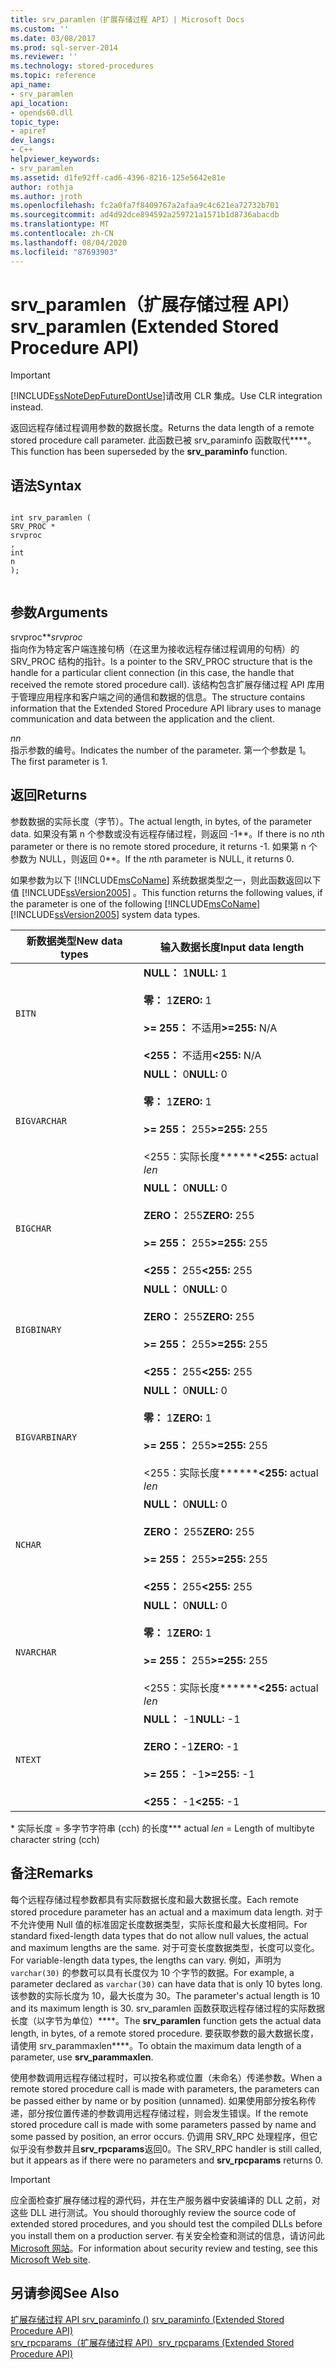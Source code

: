 ```yaml
---
title: srv_paramlen（扩展存储过程 API）| Microsoft Docs
ms.custom: ''
ms.date: 03/08/2017
ms.prod: sql-server-2014
ms.reviewer: ''
ms.technology: stored-procedures
ms.topic: reference
api_name:
- srv_paramlen
api_location:
- opends60.dll
topic_type:
- apiref
dev_langs:
- C++
helpviewer_keywords:
- srv_paramlen
ms.assetid: d1fe92ff-cad6-4396-8216-125e5642e81e
author: rothja
ms.author: jroth
ms.openlocfilehash: fc2a0fa7f8409767a2afaa9c4c621ea72732b701
ms.sourcegitcommit: ad4d92dce894592a259721a1571b1d8736abacdb
ms.translationtype: MT
ms.contentlocale: zh-CN
ms.lasthandoff: 08/04/2020
ms.locfileid: "87693903"
---
```

# <a name="srv_paramlen-extended-stored-procedure-api"></a><span data-ttu-id="51fa3-102">srv_paramlen（扩展存储过程 API）</span><span class="sxs-lookup"><span data-stu-id="51fa3-102">srv_paramlen (Extended Stored Procedure API)</span></span>
    
> [!IMPORTANT]  
>  [!INCLUDE[ssNoteDepFutureDontUse](../../includes/ssnotedepfuturedontuse-md.md)]<span data-ttu-id="51fa3-103">请改用 CLR 集成。</span><span class="sxs-lookup"><span data-stu-id="51fa3-103">Use CLR integration instead.</span></span>  
  
 <span data-ttu-id="51fa3-104">返回远程存储过程调用参数的数据长度。</span><span class="sxs-lookup"><span data-stu-id="51fa3-104">Returns the data length of a remote stored procedure call parameter.</span></span> <span data-ttu-id="51fa3-105">此函数已被 srv_paraminfo 函数取代\*\*\*\*。</span><span class="sxs-lookup"><span data-stu-id="51fa3-105">This function has been superseded by the **srv_paraminfo** function.</span></span>  
  
## <a name="syntax"></a><span data-ttu-id="51fa3-106">语法</span><span class="sxs-lookup"><span data-stu-id="51fa3-106">Syntax</span></span>  
  
```  
  
int srv_paramlen (  
SRV_PROC *  
srvproc  
,  
int  
n   
);  
  
```  
  
## <a name="arguments"></a><span data-ttu-id="51fa3-107">参数</span><span class="sxs-lookup"><span data-stu-id="51fa3-107">Arguments</span></span>  
 <span data-ttu-id="51fa3-108">srvproc\*\*</span><span class="sxs-lookup"><span data-stu-id="51fa3-108">*srvproc*</span></span>  
 <span data-ttu-id="51fa3-109">指向作为特定客户端连接句柄（在这里为接收远程存储过程调用的句柄）的 SRV_PROC 结构的指针。</span><span class="sxs-lookup"><span data-stu-id="51fa3-109">Is a pointer to the SRV_PROC structure that is the handle for a particular client connection (in this case, the handle that received the remote stored procedure call).</span></span> <span data-ttu-id="51fa3-110">该结构包含扩展存储过程 API 库用于管理应用程序和客户端之间的通信和数据的信息。</span><span class="sxs-lookup"><span data-stu-id="51fa3-110">The structure contains information that the Extended Stored Procedure API library uses to manage communication and data between the application and the client.</span></span>  
  
 <span data-ttu-id="51fa3-111">*n*</span><span class="sxs-lookup"><span data-stu-id="51fa3-111">*n*</span></span>  
 <span data-ttu-id="51fa3-112">指示参数的编号。</span><span class="sxs-lookup"><span data-stu-id="51fa3-112">Indicates the number of the parameter.</span></span> <span data-ttu-id="51fa3-113">第一个参数是 1。</span><span class="sxs-lookup"><span data-stu-id="51fa3-113">The first parameter is 1.</span></span>  
  
## <a name="returns"></a><span data-ttu-id="51fa3-114">返回</span><span class="sxs-lookup"><span data-stu-id="51fa3-114">Returns</span></span>  
 <span data-ttu-id="51fa3-115">参数数据的实际长度（字节）。</span><span class="sxs-lookup"><span data-stu-id="51fa3-115">The actual length, in bytes, of the parameter data.</span></span> <span data-ttu-id="51fa3-116">如果没有第 n 个参数或没有远程存储过程，则返回 -1\*\*。</span><span class="sxs-lookup"><span data-stu-id="51fa3-116">If there is no *n*th parameter or there is no remote stored procedure, it returns -1.</span></span> <span data-ttu-id="51fa3-117">如果第 n 个参数为 NULL，则返回 0\*\*。</span><span class="sxs-lookup"><span data-stu-id="51fa3-117">If the *n*th parameter is NULL, it returns 0.</span></span>  
  
 <span data-ttu-id="51fa3-118">如果参数为以下 [!INCLUDE[msCoName](../../includes/msconame-md.md)] 系统数据类型之一，则此函数返回以下值 [!INCLUDE[ssVersion2005](../../includes/ssversion2005-md.md)] 。</span><span class="sxs-lookup"><span data-stu-id="51fa3-118">This function returns the following values, if the parameter is one of the following [!INCLUDE[msCoName](../../includes/msconame-md.md)] [!INCLUDE[ssVersion2005](../../includes/ssversion2005-md.md)] system data types.</span></span>  
  
|<span data-ttu-id="51fa3-119">新数据类型</span><span class="sxs-lookup"><span data-stu-id="51fa3-119">New data types</span></span>|<span data-ttu-id="51fa3-120">输入数据长度</span><span class="sxs-lookup"><span data-stu-id="51fa3-120">Input data length</span></span>|  
|--------------------|-----------------------|  
|`BITN`|<span data-ttu-id="51fa3-121">**NULL：** 1</span><span class="sxs-lookup"><span data-stu-id="51fa3-121">**NULL:** 1</span></span><br /><br /> <span data-ttu-id="51fa3-122">**零：** 1</span><span class="sxs-lookup"><span data-stu-id="51fa3-122">**ZERO:** 1</span></span><br /><br /> <span data-ttu-id="51fa3-123">**>= 255：** 不适用</span><span class="sxs-lookup"><span data-stu-id="51fa3-123">**>=255:** N/A</span></span><br /><br /> <span data-ttu-id="51fa3-124">**<255：** 不适用</span><span class="sxs-lookup"><span data-stu-id="51fa3-124">**<255:** N/A</span></span>|  
|`BIGVARCHAR`|<span data-ttu-id="51fa3-125">**NULL：** 0</span><span class="sxs-lookup"><span data-stu-id="51fa3-125">**NULL:** 0</span></span><br /><br /> <span data-ttu-id="51fa3-126">**零：** 1</span><span class="sxs-lookup"><span data-stu-id="51fa3-126">**ZERO:** 1</span></span><br /><br /> <span data-ttu-id="51fa3-127">**>= 255：** 255</span><span class="sxs-lookup"><span data-stu-id="51fa3-127">**>=255:** 255</span></span><br /><br /> <span data-ttu-id="51fa3-128"><255：实际长度\*\*\*\*\*\*</span><span class="sxs-lookup"><span data-stu-id="51fa3-128">**<255:** actual *len*</span></span>|  
|`BIGCHAR`|<span data-ttu-id="51fa3-129">**NULL：** 0</span><span class="sxs-lookup"><span data-stu-id="51fa3-129">**NULL:** 0</span></span><br /><br /> <span data-ttu-id="51fa3-130">**ZERO：** 255</span><span class="sxs-lookup"><span data-stu-id="51fa3-130">**ZERO:** 255</span></span><br /><br /> <span data-ttu-id="51fa3-131">**>= 255：** 255</span><span class="sxs-lookup"><span data-stu-id="51fa3-131">**>=255:** 255</span></span><br /><br /> <span data-ttu-id="51fa3-132">**<255：** 255</span><span class="sxs-lookup"><span data-stu-id="51fa3-132">**<255:** 255</span></span>|  
|`BIGBINARY`|<span data-ttu-id="51fa3-133">**NULL：** 0</span><span class="sxs-lookup"><span data-stu-id="51fa3-133">**NULL:** 0</span></span><br /><br /> <span data-ttu-id="51fa3-134">**ZERO：** 255</span><span class="sxs-lookup"><span data-stu-id="51fa3-134">**ZERO:** 255</span></span><br /><br /> <span data-ttu-id="51fa3-135">**>= 255：** 255</span><span class="sxs-lookup"><span data-stu-id="51fa3-135">**>=255:** 255</span></span><br /><br /> <span data-ttu-id="51fa3-136">**<255：** 255</span><span class="sxs-lookup"><span data-stu-id="51fa3-136">**<255:** 255</span></span>|  
|`BIGVARBINARY`|<span data-ttu-id="51fa3-137">**NULL：** 0</span><span class="sxs-lookup"><span data-stu-id="51fa3-137">**NULL:** 0</span></span><br /><br /> <span data-ttu-id="51fa3-138">**零：** 1</span><span class="sxs-lookup"><span data-stu-id="51fa3-138">**ZERO:** 1</span></span><br /><br /> <span data-ttu-id="51fa3-139">**>= 255：** 255</span><span class="sxs-lookup"><span data-stu-id="51fa3-139">**>=255:** 255</span></span><br /><br /> <span data-ttu-id="51fa3-140"><255：实际长度\*\*\*\*\*\*</span><span class="sxs-lookup"><span data-stu-id="51fa3-140">**<255:** actual *len*</span></span>|  
|`NCHAR`|<span data-ttu-id="51fa3-141">**NULL：** 0</span><span class="sxs-lookup"><span data-stu-id="51fa3-141">**NULL:** 0</span></span><br /><br /> <span data-ttu-id="51fa3-142">**ZERO：** 255</span><span class="sxs-lookup"><span data-stu-id="51fa3-142">**ZERO:** 255</span></span><br /><br /> <span data-ttu-id="51fa3-143">**>= 255：** 255</span><span class="sxs-lookup"><span data-stu-id="51fa3-143">**>=255:** 255</span></span><br /><br /> <span data-ttu-id="51fa3-144">**<255：** 255</span><span class="sxs-lookup"><span data-stu-id="51fa3-144">**<255:** 255</span></span>|  
|`NVARCHAR`|<span data-ttu-id="51fa3-145">**NULL：** 0</span><span class="sxs-lookup"><span data-stu-id="51fa3-145">**NULL:** 0</span></span><br /><br /> <span data-ttu-id="51fa3-146">**零：** 1</span><span class="sxs-lookup"><span data-stu-id="51fa3-146">**ZERO:** 1</span></span><br /><br /> <span data-ttu-id="51fa3-147">**>= 255：** 255</span><span class="sxs-lookup"><span data-stu-id="51fa3-147">**>=255:** 255</span></span><br /><br /> <span data-ttu-id="51fa3-148"><255：实际长度\*\*\*\*\*\*</span><span class="sxs-lookup"><span data-stu-id="51fa3-148">**<255:** actual *len*</span></span>|  
|`NTEXT`|<span data-ttu-id="51fa3-149">**NULL：** -1</span><span class="sxs-lookup"><span data-stu-id="51fa3-149">**NULL:** -1</span></span><br /><br /> <span data-ttu-id="51fa3-150">**ZERO：**-1</span><span class="sxs-lookup"><span data-stu-id="51fa3-150">**ZERO:** -1</span></span><br /><br /> <span data-ttu-id="51fa3-151">**>= 255：** -1</span><span class="sxs-lookup"><span data-stu-id="51fa3-151">**>=255:** -1</span></span><br /><br /> <span data-ttu-id="51fa3-152">**<255：** -1</span><span class="sxs-lookup"><span data-stu-id="51fa3-152">**<255:** -1</span></span>|  
  
 <span data-ttu-id="51fa3-153">\*   实际长度  = 多字节字符串 (cch) 的长度\*\*</span><span class="sxs-lookup"><span data-stu-id="51fa3-153">\*   actual *len* = Length of multibyte character string (cch)</span></span>  
  
## <a name="remarks"></a><span data-ttu-id="51fa3-154">备注</span><span class="sxs-lookup"><span data-stu-id="51fa3-154">Remarks</span></span>  
 <span data-ttu-id="51fa3-155">每个远程存储过程参数都具有实际数据长度和最大数据长度。</span><span class="sxs-lookup"><span data-stu-id="51fa3-155">Each remote stored procedure parameter has an actual and a maximum data length.</span></span> <span data-ttu-id="51fa3-156">对于不允许使用 Null 值的标准固定长度数据类型，实际长度和最大长度相同。</span><span class="sxs-lookup"><span data-stu-id="51fa3-156">For standard fixed-length data types that do not allow null values, the actual and maximum lengths are the same.</span></span> <span data-ttu-id="51fa3-157">对于可变长度数据类型，长度可以变化。</span><span class="sxs-lookup"><span data-stu-id="51fa3-157">For variable-length data types, the lengths can vary.</span></span> <span data-ttu-id="51fa3-158">例如，声明为 `varchar(30)` 的参数可以具有长度仅为 10 个字节的数据。</span><span class="sxs-lookup"><span data-stu-id="51fa3-158">For example, a parameter declared as `varchar(30)` can have data that is only 10 bytes long.</span></span> <span data-ttu-id="51fa3-159">该参数的实际长度为 10，最大长度为 30。</span><span class="sxs-lookup"><span data-stu-id="51fa3-159">The parameter's actual length is 10 and its maximum length is 30.</span></span> <span data-ttu-id="51fa3-160">srv_paramlen 函数获取远程存储过程的实际数据长度（以字节为单位）\*\*\*\*。</span><span class="sxs-lookup"><span data-stu-id="51fa3-160">The **srv_paramlen** function gets the actual data length, in bytes, of a remote stored procedure.</span></span> <span data-ttu-id="51fa3-161">要获取参数的最大数据长度，请使用 srv_parammaxlen\*\*\*\*。</span><span class="sxs-lookup"><span data-stu-id="51fa3-161">To obtain the maximum data length of a parameter, use **srv_parammaxlen**.</span></span>  
  
 <span data-ttu-id="51fa3-162">使用参数调用远程存储过程时，可以按名称或位置（未命名）传递参数。</span><span class="sxs-lookup"><span data-stu-id="51fa3-162">When a remote stored procedure call is made with parameters, the parameters can be passed either by name or by position (unnamed).</span></span> <span data-ttu-id="51fa3-163">如果使用部分按名称传递，部分按位置传递的参数调用远程存储过程，则会发生错误。</span><span class="sxs-lookup"><span data-stu-id="51fa3-163">If the remote stored procedure call is made with some parameters passed by name and some passed by position, an error occurs.</span></span> <span data-ttu-id="51fa3-164">仍调用 SRV_RPC 处理程序，但它似乎没有参数并且**srv_rpcparams**返回0。</span><span class="sxs-lookup"><span data-stu-id="51fa3-164">The SRV_RPC handler is still called, but it appears as if there were no parameters and **srv_rpcparams** returns 0.</span></span>  
  
> [!IMPORTANT]  
>  <span data-ttu-id="51fa3-165">应全面检查扩展存储过程的源代码，并在生产服务器中安装编译的 DLL 之前，对这些 DLL 进行测试。</span><span class="sxs-lookup"><span data-stu-id="51fa3-165">You should thoroughly review the source code of extended stored procedures, and you should test the compiled DLLs before you install them on a production server.</span></span> <span data-ttu-id="51fa3-166">有关安全检查和测试的信息，请访问此 [Microsoft 网站](https://go.microsoft.com/fwlink/?LinkID=54761&amp;clcid=0x409https://msdn.microsoft.com/security/)。</span><span class="sxs-lookup"><span data-stu-id="51fa3-166">For information about security review and testing, see this [Microsoft Web site](https://go.microsoft.com/fwlink/?LinkID=54761&amp;clcid=0x409https://msdn.microsoft.com/security/).</span></span>  
  
## <a name="see-also"></a><span data-ttu-id="51fa3-167">另请参阅</span><span class="sxs-lookup"><span data-stu-id="51fa3-167">See Also</span></span>  
 <span data-ttu-id="51fa3-168">[扩展存储过程 API srv_paraminfo &#40;&#41;](srv-paraminfo-extended-stored-procedure-api.md) </span><span class="sxs-lookup"><span data-stu-id="51fa3-168">[srv_paraminfo &#40;Extended Stored Procedure API&#41;](srv-paraminfo-extended-stored-procedure-api.md) </span></span>  
 [<span data-ttu-id="51fa3-169">srv_rpcparams（扩展存储过程 API）</span><span class="sxs-lookup"><span data-stu-id="51fa3-169">srv_rpcparams &#40;Extended Stored Procedure API&#41;</span></span>](srv-rpcparams-extended-stored-procedure-api.md)  
  
  
